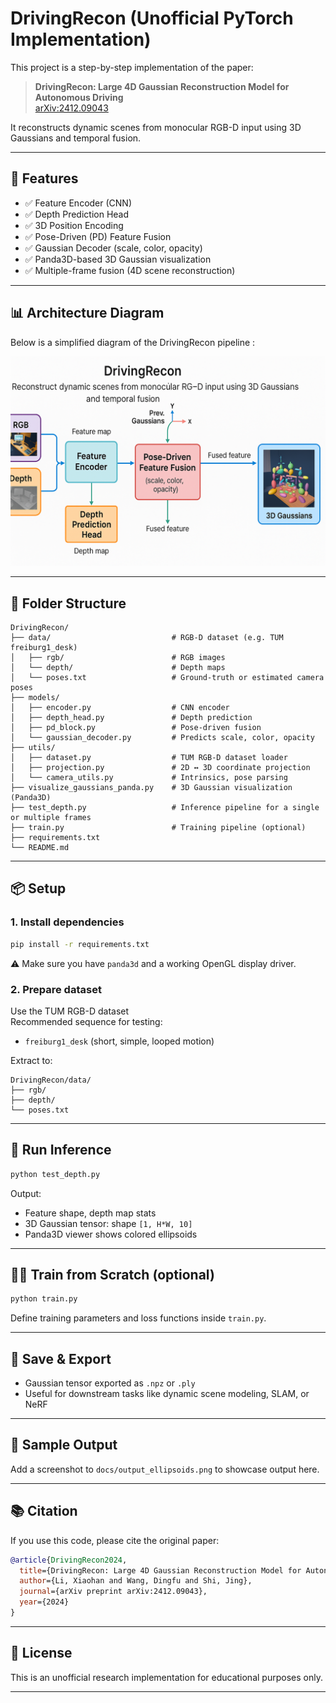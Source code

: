 # DrivingRecon (Unofficial PyTorch Implementation)

This project is a step-by-step implementation of the paper:

> **DrivingRecon: Large 4D Gaussian Reconstruction Model for Autonomous Driving**  
> [arXiv:2412.09043](https://arxiv.org/abs/2412.09043)

It reconstructs dynamic scenes from monocular RGB-D input using 3D Gaussians and temporal fusion.

---

## 🚀 Features

- ✅ Feature Encoder (CNN)
- ✅ Depth Prediction Head
- ✅ 3D Position Encoding
- ✅ Pose-Driven (PD) Feature Fusion
- ✅ Gaussian Decoder (scale, color, opacity)
- ✅ Panda3D-based 3D Gaussian visualization
- ✅ Multiple-frame fusion (4D scene reconstruction)

---

## 📊 Architecture Diagram

Below is a simplified diagram of the DrivingRecon pipeline :  

![DrivingRecon Pipeline](data/drivingrecon_diagram.png)

---

## 📁 Folder Structure

```
DrivingRecon/
├── data/                           # RGB-D dataset (e.g. TUM freiburg1_desk)
│   ├── rgb/                        # RGB images
│   └── depth/                      # Depth maps
│   └── poses.txt                   # Ground-truth or estimated camera poses
├── models/
│   ├── encoder.py                  # CNN encoder
│   ├── depth_head.py               # Depth prediction
│   ├── pd_block.py                 # Pose-driven fusion
│   └── gaussian_decoder.py         # Predicts scale, color, opacity
├── utils/
│   ├── dataset.py                  # TUM RGB-D dataset loader
│   ├── projection.py               # 2D ↔ 3D coordinate projection
│   └── camera_utils.py             # Intrinsics, pose parsing
├── visualize_gaussians_panda.py    # 3D Gaussian visualization (Panda3D)
├── test_depth.py                   # Inference pipeline for a single or multiple frames
├── train.py                        # Training pipeline (optional)
├── requirements.txt
└── README.md
```

---

## 📦 Setup

### 1. Install dependencies

```bash
pip install -r requirements.txt
```

⚠️ Make sure you have `panda3d` and a working OpenGL display driver.

### 2. Prepare dataset

Use the TUM RGB-D dataset  
Recommended sequence for testing:
- `freiburg1_desk` (short, simple, looped motion)

Extract to:
```
DrivingRecon/data/
├── rgb/
├── depth/
└── poses.txt
```

---

## 🧪 Run Inference

```bash
python test_depth.py
```

Output:
- Feature shape, depth map stats
- 3D Gaussian tensor: shape `[1, H*W, 10]`
- Panda3D viewer shows colored ellipsoids

---

## 🏋️‍♂️ Train from Scratch (optional)

```bash
python train.py
```

Define training parameters and loss functions inside `train.py`.

---

## 💾 Save & Export

- Gaussian tensor exported as `.npz` or `.ply`
- Useful for downstream tasks like dynamic scene modeling, SLAM, or NeRF

---

## 📸 Sample Output

Add a screenshot to `docs/output_ellipsoids.png` to showcase output here.

---

## 📚 Citation

If you use this code, please cite the original paper:

```bibtex
@article{DrivingRecon2024,
  title={DrivingRecon: Large 4D Gaussian Reconstruction Model for Autonomous Driving},
  author={Li, Xiaohan and Wang, Dingfu and Shi, Jing},
  journal={arXiv preprint arXiv:2412.09043},
  year={2024}
}
```

---

## 🧠 License

This is an unofficial research implementation for educational purposes only.

---
